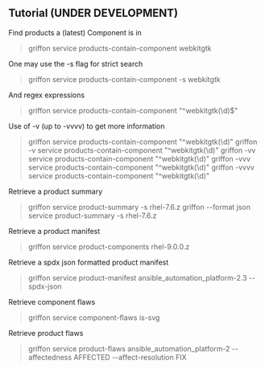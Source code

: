 ## Tutorial (UNDER DEVELOPMENT)

Find products a (latest) Component is in
> griffon service products-contain-component webkitgtk

One may use the -s flag for strict search
> griffon service products-contain-component -s webkitgtk

And regex expressions
> griffon service products-contain-component "^webkitgtk(\d)$"

Use of -v (up to -vvvv) to get more information
> griffon service products-contain-component "^webkitgtk(\d)"
> griffon -v service products-contain-component "^webkitgtk(\d)"
> griffon -vv service products-contain-component "^webkitgtk(\d)"
> griffon -vvv service products-contain-component "^webkitgtk(\d)"
> griffon -vvvv service products-contain-component "^webkitgtk(\d)"

Retrieve a product summary
> griffon service product-summary -s rhel-7.6.z
> griffon --format json service product-summary -s rhel-7.6.z

Retrieve a product manifest
> griffon service product-components rhel-9.0.0.z

Retrieve a spdx json formatted product manifest
> griffon service product-manifest ansible_automation_platform-2.3 --spdx-json

Retrieve component flaws
> griffon service component-flaws is-svg

Retrieve product flaws
> griffon service product-flaws ansible_automation_platform-2 --affectedness AFFECTED --affect-resolution FIX
